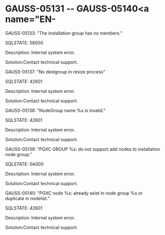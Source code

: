 # GAUSS-05131 -- GAUSS-05140<a name="EN-

GAUSS-05133: "The installation group has no members."

SQLSTATE: 58000

Description: Internal system error.

Solution:Contact technical support.

GAUSS-05137: "No destgroup in resize process"

SQLSTATE: 42601

Description: Internal system error.

Solution:Contact technical support.

GAUSS-05138: "NodeGroup name %s is invalid."

SQLSTATE: 42601

Description: Internal system error.

Solution:Contact technical support.

GAUSS-05139: "PGXC GROUP %s: do not support add nodes to installation node group."

SQLSTATE: 0A000

Description: Internal system error.

Solution:Contact technical support.

GAUSS-05140: "PGXC node %s: already exist in node group %s or duplicate in nodelist."

SQLSTATE: 42601

Description: Internal system error.

Solution:Contact technical support.

